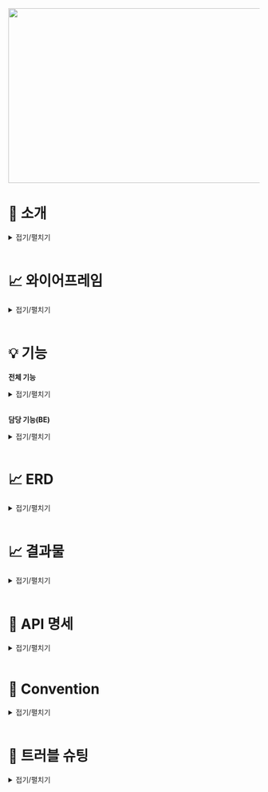 <img src = "https://user-images.githubusercontent.com/117654450/223961253-bebdd6e8-e467-4c6f-884e-d7fe1e953712.png" height = "350px" width = "680px" allign = "left">


# 📝 소개
<details>
<summary>접기/펼치기</summary>

</br>

* **프로젝트명** : CELOG

* **주제** : 개발자들을 위한 블로그, 벨로그를 클론한 개발자 커뮤니티 사이트입니다. 


* **기간** : 2023년 3월 3일 ~ 2023년 3월 9일


* **팀원**

  * **백엔드** : [강혜광](https://github.com/kingaser), [김우영](https://github.com/micheal1woo), [이상훈](https://github.com/strangehoon)
  * **프론트엔드** : [박정현](https://github.com/swing-park), [남궁윤서](https://github.com/lionloopy)  
  
* **프론트엔드 깃허브** : [Celog front](https://github.com/Celog-clone/Celog-front)

* **STACK** 
  * <img src="https://img.shields.io/badge/java-007396?style=for-the-badge&logo=java&logoColor=white"> <img src="https://img.shields.io/badge/mysql-4479A1?style=for-the-badge&logo=mysql&logoColor=white"> <img src="https://img.shields.io/badge/spring-6DB33F?style=for-the-badge&logo=spring&logoColor=white"> <img src="https://img.shields.io/badge/github-181717?style=for-the-badge&logo=github&logoColor=white"> <img src="https://img.shields.io/badge/git-F05032?style=for-the-badge&logo=git&logoColor=white"> <img src="https://img.shields.io/badge/amazonaws-232F3E?style=for-the-badge&logo=amazonaws&logoColor=white"> <img src = "https://img.shields.io/badge/SpringBoot-6DB33F.svg?&style=for-the-badge&logo=SpringBoot&logoColor=white"> <img src = "https://img.shields.io/badge/Amazon%20S3-569A31.svg?&style=for-the-badge&logo=Amazon%20S3&logoColor=white"> <img src = "https://img.shields.io/badge/Amazon%20RDS-569A31.svg?&style=for-the-badge&logo=Amazon%20RDS&logoColor=white">
</details>

</br>

# 📈 와이어프레임

<details>
<summary>접기/펼치기</summary>

</br>

<img src = "https://user-images.githubusercontent.com/117654450/223966816-e62d740e-988f-4a54-82ac-9c2f74463894.png" height = "350px" width = "680px" allign = "left">


</details>

</br>

# 💡 기능

**전체 기능**
<details>
<summary>접기/펼치기</summary>

</br>

- 로그인 
    - Validation check (아이디, PW 최소 글자 수 등..)
    - 유저 여부 체크
    - Access-Token cookie 저장
- 회원가입
    - Validation check (아이디, PW 최소 글자 수 등…)
    - 유저 중복 체크
- 메인페이지 
    - 전체 게시글 조회
    - 게시글 검색 (keyword)
    - Infinite Scroll (only front)
    - 상세페이지,마이페이지,작성페이지 routing
- 상세페이지 
    - 게시글 조회 (이미지,타이틀,콘텐트,좋아요갯수,리뷰 …)
    - 좋아요 추가, 취소
    - 댓글 작성,수정,삭제
- 마이페이지 
    - 내가 쓴 글 조회
    - 상세페이지 routing
- 작성(수정)페이지 
    - 게시글 작성,수정,삭제
    - 이미지 미리보기

</details>

</br> 


**담당 기능(BE)**
<details>
<summary>접기/펼치기</summary>

</br>

* 강혜광
    * 댓글 작성
    * 댓글 수정
    * 댓글 삭제
    * 좋아요 추가/삭제
    * 마이페이지
* 김우영
    * 로그인 요청
    * 회원 가입
    * 회원 중복 확인
    * 토큰 갱신
    * 스프링 시큐리티
* 이상훈
    * 게시글 작성
    * 게시글 수정
    * 게시글 삭제
    * 게시글 전체 조회
    * 게시글 키워드 검색
* 공통
    * 오류 해결
    * 리펙토링
</details>

</br>

# 📈 ERD 
<details>
<summary>접기/펼치기</summary>

</br>

<img src = "https://user-images.githubusercontent.com/117654450/223970363-c1fde9cd-b15a-4eb1-83d8-1b47c1d7a5e9.png" height = "350px" width = "680px" allign = "left"> 
</details>

</br> 

# 📈 결과물
<details>
<summary>접기/펼치기</summary>
 
 * **메인 페이지**
 <img src = "https://user-images.githubusercontent.com/117654450/224024530-2fa308a5-d2ea-4ca4-afc9-b52f8dde143e.png" height = "350px" width = "680px" allign = "left"> 

 </br>
  
 * **상세 페이지**
 <img src = "https://user-images.githubusercontent.com/117654450/224025122-1fa385a2-5a33-443f-8f23-8fbffcc17996.png" height = "550px" width = "380px" allign = "left"> 

 </br>
 

 
</details>

 </br>


# 📝 API 명세

<details>
<summary>접기/펼치기</summary>

![Celog-API - www notion so](https://user-images.githubusercontent.com/104209781/224022412-bcf6c859-530f-4506-a930-b8c69ce0e652.png)

</details>

</br>

# 🧐 Convention
<details>
<summary>접기/펼치기</summary>

- ### URL 네이밍 규칙
   
    **1. 명사를 사용한다.**
    
    나쁜 예 : www.fomagran.com/get-users
    좋은 예 : www.fomagran.com/users
    
    **2. 소문자를 사용한다.**
    
    나쁜 예 : www.fomagran.com/Users
    좋은 예 : www.fomagran.com/users
    
    **3. 복수형을 사용한다.**
    
    나쁜 예 : www.fomagran.com/user
    좋은 예 : www.fomagran.com/users
    
    **4. 구분자는 "-"(하이픈)을 사용한다. (카멜 케이스도 허용되지 않음)**
    
    나쁜 예: [www.fomagran.com/](http://www.fomagran.com/)very_good_users
           ,[www.fomagran.com/](http://www.fomagran.com/)veryGoodUsers </br>
    좋은 예 : [www.fomagran.com/](http://www.fomagran.com/)very-good-users
    
    **5. url의 마지막엔 슬래쉬를 포함하지 않음**
    
    나쁜 예 : [www.fomagran.com/](http://www.fomagran.com/)very-good-users/ </br>
    좋은 예 : [www.fomagran.com/](http://www.fomagran.com/)very-good-users
    
    **6. 파일 확장자는 포함하지 않음**
    
    나쁜 예 : [www.fomagran.com/](http://www.fomagran.com/)photos/image.jpg </br>
    좋은 예 : [www.fomagran.com/](http://www.fomagran.com/)photos/image
    
 </br>
    
- ### Git Commit Convention
   
    **`태그 : 제목`의 형태이며, `:`뒤에만 space가 있음에 유의한다.**
    
    - `feat` : 새로운 기능 추가
    - `fix` : 버그 수정
    - `docs` : 문서 수정
    - `style` : 코드 포맷팅, 세미콜론 누락, 코드 변경이 없는 경우
    - `refactor` : 코드 리펙토링
    - `test` : 테스트 코드, 리펙토링 테스트 코드 추가
    - `chore` : 빌드 업무 수정, 패키지 매니저 수정

</br>

-  ### 스프링 네이밍 컨벤션
    - 서비스 클래스 안에서 메서드 명을 작성 할 때는 아래와 같은 접두사를 붙인다.
        
        findOrder() - 조회 유형의 service 메서드
        
        addOrder() - 등록 유형의 service 메서드
        
        modifyOrder() - 변경 유형의 service 메서드
        
        removeOrder() - 삭제 유형의 service 메서드
        
        saveOrder() – 등록/수정/삭제 가 동시에 일어나는 유형의 service 메서드
        
    - 컨트롤러 클래스 안에서 메서드 명을 작성 할 때는 아래와 같은 접미사를 붙인다.
        
        orderList() – 목록 조회 유형의 서비스
        
        orderDetails() – 단 건 상세 조회 유형의 controller 메서드
        
        orderSave() – 등록/수정/삭제 가 동시에 일어나는 유형의 controller 메서드
        
        orderAdd() – 등록만 하는 유형의 controller 메서드
        
        orderModify() – 수정만 하는 유형의 controller 메서드
        
        orderRemove() – 삭제만 하는 유형의 controller 메서드
</details>

</br>

# 🔨 트러블 슈팅
<details>
<summary>접기/펼치기</summary>

</br>

* **API 명세서의 잦은 수정** : 아직은 정확한 API 명세서의 초기 작성능력이 많이 부족한것을 느낌.
* **프론트와의 소통** : 어느정도 소통이 잘 됐다고 생각하지만 백엔드에서 API관련 수정된 부분을 바로바로 전달해야하는 부분에서 실수가 많아 소통이 조금 안됐다고 생각함.
* **게시글 상세조회 페이지 화면이 나오지 않음** : 게시글과 댓글에서 닉네임이 모두 나와야하는데 게시글의 닉네임과 댓글의 닉네임의 변수가 같아서 화면이 깨짐 → 상세조회 페이지에서만 댓글 닉네임 변수 이름 수정.
* **설정 오류** : IAM의 권한 정책을 설정할 때, 불필요한 정책을 추가하였더니 에러가 발생하였음.  에러 메세지를 구글링해도 나오지 않았음. S3 이미지 업로드시에도 S3 설정 관련해서 오류가 많았는데, EC2나 S3등 과 같은 클라우드 서비스를 사용할때 초기 설정의 중요성을 느꼈음.
</details>

